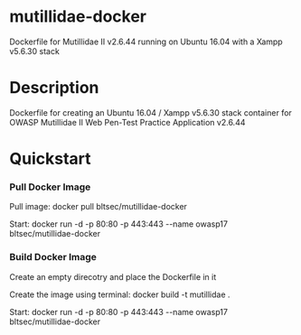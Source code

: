 # mutillidae-docker
Dockerfile for Mutillidae II v2.6.44 running on Ubuntu 16.04 with a Xampp v5.6.30 stack
# Description
Dockerfile for creating an Ubuntu 16.04 / Xampp v5.6.30 stack container for OWASP Mutillidae II Web Pen-Test Practice Application v2.6.44
# Quickstart
### Pull Docker Image

Pull image: docker pull bltsec/mutillidae-docker

Start: docker run -d -p 80:80 -p 443:443 --name owasp17 bltsec/mutillidae-docker

### Build Docker Image

Create an empty direcotry and place the Dockerfile in it

Create the image using terminal: docker build -t mutillidae .

Start: docker run -d -p 80:80 -p 443:443 --name owasp17 bltsec/mutillidae-docker
